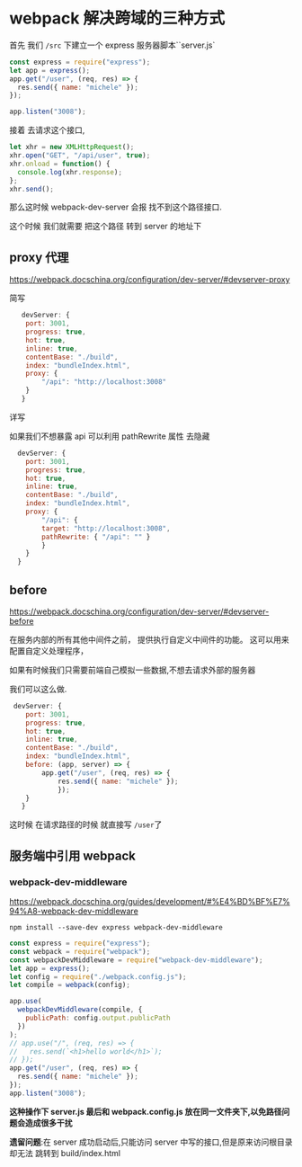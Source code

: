 # webpack 解决跨域的三种方式

首先 我们 `/src` 下建立一个 express 服务器脚本``server.js`

```javascript
const express = require("express");
let app = express();
app.get("/user", (req, res) => {
  res.send({ name: "michele" });
});

app.listen("3008");
```

接着 去请求这个接口,

```javascript
let xhr = new XMLHttpRequest();
xhr.open("GET", "/api/user", true);
xhr.onload = function() {
  console.log(xhr.response);
};
xhr.send();
```

那么这时候 webpack-dev-server 会报 找不到这个路径接口.

这个时候 我们就需要 把这个路径 转到 server 的地址下

## proxy 代理

https://webpack.docschina.org/configuration/dev-server/#devserver-proxy

简写

```javascript
   devServer: {
    port: 3001,
    progress: true,
    hot: true,
    inline: true,
    contentBase: "./build",
    index: "bundleIndex.html",
    proxy: {
        "/api": "http://localhost:3008"
    }
   }
```

详写

如果我们不想暴露 api 可以利用 pathRewrite 属性 去隐藏

```javascript
  devServer: {
    port: 3001,
    progress: true,
    hot: true,
    inline: true,
    contentBase: "./build",
    index: "bundleIndex.html",
    proxy: {
        "/api": {
        target: "http://localhost:3008",
        pathRewrite: { "/api": "" }
        }
    }
  }
```

## before

https://webpack.docschina.org/configuration/dev-server/#devserver-before

在服务内部的所有其他中间件之前， 提供执行自定义中间件的功能。 这可以用来配置自定义处理程序，

如果有时候我们只需要前端自己模拟一些数据,不想去请求外部的服务器

我们可以这么做.

```javascript
 devServer: {
    port: 3001,
    progress: true,
    hot: true,
    inline: true,
    contentBase: "./build",
    index: "bundleIndex.html",
    before: (app, server) => {
        app.get("/user", (req, res) => {
            res.send({ name: "michele" });
            });
    }
   }
```

这时候 在请求路径的时候 就直接写 `/user`了

## 服务端中引用 webpack

### webpack-dev-middleware

https://webpack.docschina.org/guides/development/#%E4%BD%BF%E7%94%A8-webpack-dev-middleware

`npm install --save-dev express webpack-dev-middleware`

```javascript
const express = require("express");
const webpack = require("webpack");
const webpackDevMiddleware = require("webpack-dev-middleware");
let app = express();
let config = require("./webpack.config.js");
let compile = webpack(config);

app.use(
  webpackDevMiddleware(compile, {
    publicPath: config.output.publicPath
  })
);
// app.use("/", (req, res) => {
//   res.send(`<h1>hello world</h1>`);
// });
app.get("/user", (req, res) => {
  res.send({ name: "michele" });
});
app.listen("3008");
```

**这种操作下 server.js 最后和 webpack.config.js 放在同一文件夹下,以免路径问题会造成很多干扰**

**遗留问题**:在 server 成功启动后,只能访问 server 中写的接口,但是原来访问根目录 却无法 跳转到 build/index.html
